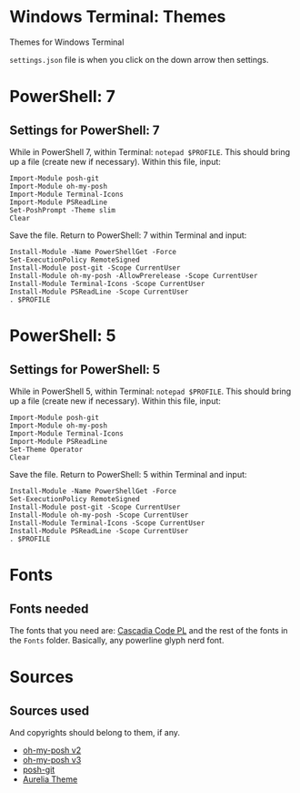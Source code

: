 # Windows Terminal: Themes
Themes for Windows Terminal

`settings.json` file is when you click on the down arrow then settings.

# PowerShell: 7
Settings for PowerShell: 7
-----

While in PowerShell 7, within Terminal: `notepad $PROFILE`. This should bring up a file (create new if necessary). Within this file, input:

```
Import-Module posh-git
Import-Module oh-my-posh
Import-Module Terminal-Icons
Import-Module PSReadLine
Set-PoshPrompt -Theme slim
Clear
```

Save the file. Return to PowerShell: 7 within Terminal and input:
```
Install-Module -Name PowerShellGet -Force
Set-ExecutionPolicy RemoteSigned
Install-Module post-git -Scope CurrentUser
Install-Module oh-my-posh -AllowPrerelease -Scope CurrentUser
Install-Module Terminal-Icons -Scope CurrentUser
Install-Module PSReadLine -Scope CurrentUser
. $PROFILE
```

# PowerShell: 5
Settings for PowerShell: 5
-----

While in PowerShell 5, within Terminal: `notepad $PROFILE`. This should bring up a file (create new if necessary). Within this file, input:

```
Import-Module posh-git
Import-Module oh-my-posh
Import-Module Terminal-Icons
Import-Module PSReadLine
Set-Theme Operator
Clear
```

Save the file. Return to PowerShell: 5 within Terminal and input:
```
Install-Module -Name PowerShellGet -Force
Set-ExecutionPolicy RemoteSigned
Install-Module post-git -Scope CurrentUser
Install-Module oh-my-posh -Scope CurrentUser
Install-Module Terminal-Icons -Scope CurrentUser
Install-Module PSReadLine -Scope CurrentUser
. $PROFILE
```
# Fonts
Fonts needed
-----

The fonts that you need are:
[Cascadia Code PL](https://github.com/microsoft/cascadia-code/releases) and the rest of the fonts in the `Fonts` folder. Basically, any powerline glyph nerd font.


# Sources
Sources used
-----
And copyrights should belong to them, if any.

- [oh-my-posh v2](https://github.com/JanDeDobbeleer/oh-my-posh)
- [oh-my-posh v3](https://github.com/JanDeDobbeleer/oh-my-posh3)
- [posh-git](https://github.com/dahlbyk/posh-git)
- [Aurelia Theme](https://github.com/mobilemancer/windows-terminal-aurelia)
